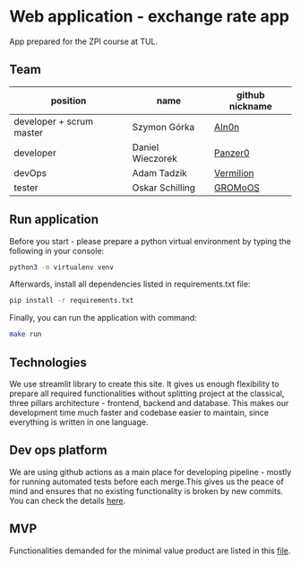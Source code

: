 # Web application - exchange rate app

App prepared for the ZPI course at TUL.

## Team

| position | name | github nickname |
|----------|------|-------------|
| developer + scrum master| Szymon Górka | [AIn0n](https://github.com/AIn0n) |
| developer | Daniel Wieczorek | [Panzer0](https://github.com/Panzer0) |
| devOps | Adam Tadzik | [VermiIion](https://github.com/VermiIion) |
| tester | Oskar Schilling | [GROMoOS](https://github.com/GROMoOS) |

## Run application

Before you start - please prepare a python virtual environment by typing the following in your console:
```bash
python3 -m virtualenv venv
```
Afterwards, install all dependencies listed in requirements.txt file:
```bash
pip install -r requirements.txt
```
Finally, you can run the application with command:
```bash
make run
```

## Technologies

We use streamlit library to create this site. It gives us enough flexibility to prepare all required functionalities without splitting project at the classical, three pillars architecture - frontend, backend and database. This makes our development time much faster and codebase easier to maintain, since everything is written in one language.

## Dev ops platform

We are using github actions as a main place for developing pipeline - mostly for running automated tests before each merge.This gives us the peace of mind and ensures that no existing functionality is broken by new commits. You can check the details [here](https://github.com/IIS-ZPI/ZPI2021_IO1_Banana_eaters/actions).

## MVP
Functionalities demanded for the minimal value product are listed in this [file](https://github.com/IIS-ZPI/ZPI2021_IO1_Banana_eaters/blob/readme/technical_requirements.pdf).

